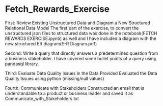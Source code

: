 # Fetch_Rewards_Exercise

First: Review Existing Unstructured Data and Diagram a New Structured Relational Data Model
The first part of the exercise, to convert the unstructured json files to structured data was done in the notebook(FETCH REWARDS EXERCISE.ipynb) as well
and I have included a diagram with the new structured ER diagram(E-R Diagram.pdf)

Second: Write a query that directly answers a predetermined question from a business stakeholder.
I have covered some bullet points of a query using pandasql library.

Third: Evaluate Data Quality Issues in the Data Provided
Evaluated the Data Quality Issues using python (missing/null values)

Fourth: Communicate with Stakeholders
Constructed an email that is understandable to a product or business leader and saved it as Communicate_with_Stakeholders.txt
